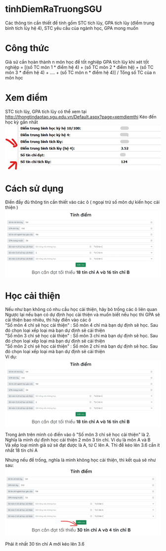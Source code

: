 # tinhDiemRaTruongSGU  
Các thông tin cần thiết để tính gồm STC tích lũy, GPA tích lũy (điểm trung bình tích lũy hệ 4), STC yêu cầu của ngành học, GPA mong muốn  

# Công thức  
Giả sử cần hoàn thành n môn học để tốt nghiệp
GPA tích lũy khi xét tốt nghiệp = [(số TC môn 1 * điểm hệ 4) + (số TC môn 2 * điểm hệ) + (số TC môn 3 * điểm hệ 4) + .... + (số TC môn n * điểm hệ 4)] / Tổng số TC của n môn học
# Xem điểm  
STC tích lũy, GPA tích lũy có thể xem tại http://thongtindaotao.sgu.edu.vn/Default.aspx?page=xemdiemthi 
Kéo đến học kỳ gần nhất  
![Xem điểm](https://github.com/thongtran199/tinhDiemRaTruongSGU/blob/main/xemDiem.jpg) 

# Cách sử dụng 
Điền đầy đủ thông tin cần thiết vào các ô ( ngoại trừ số môn dự kiến học cải thiện )  
![Điền đầy đủ thông tin](https://github.com/thongtran199/tinhDiemRaTruongSGU/blob/main/dienThongTin.jpg)

# Học cải thiện
Nếu như bạn không có nhu cầu học cải thiện, hãy bỏ trống các ô liên quan  
Ngược lại nếu bạn có dự định học cải thiện và muốn biết nếu học thì GPA sẽ cải thiện bao nhiêu, thì hãy điền vào các ô  
"Số môn 4 chỉ sẽ học cải thiện" : Số môn 4 chỉ mà bạn dự định sẽ học. Sau đó chọn loại xếp loại mà bạn dự định sẽ cải thiện  
"Số môn 3 chỉ sẽ học cải thiện" : Số môn 3 chỉ mà bạn dự định sẽ học. Sau đó chọn loại xếp loại mà bạn dự định sẽ cải thiện  
"Số môn 2 chỉ sẽ học cải thiện" : Số môn 2 chỉ mà bạn dự định sẽ học. Sau đó chọn loại xếp loại mà bạn dự định sẽ cải thiện  
Ví dụ:  
![Điền đầy đủ thông tin](https://github.com/thongtran199/tinhDiemRaTruongSGU/blob/main/dienThongTin.jpg)  

Trong ảnh trên mình có điền vào ô "Số môn 3 chỉ sẽ học cải thiện" là 2. Nghĩa là mình dự định học cải thiện 2 môn 3 tín chỉ. Ví dụ là môn A và B  
Và xếp loại mình giả sử sẽ đạt được là A, từ C lên A. Thì để kéo lên 3.6 cần ít nhất 18 tín chỉ A  

Nhưng nếu để trống, nghĩa là mình không học cải thiện, thì kết quả sẽ như sau: 
![Khi không học cải thiện](https://github.com/thongtran199/tinhDiemRaTruongSGU/blob/main/koCaiThien.jpg)  

Phải ít nhất 30 tín chỉ A mới kéo lên 3.6
